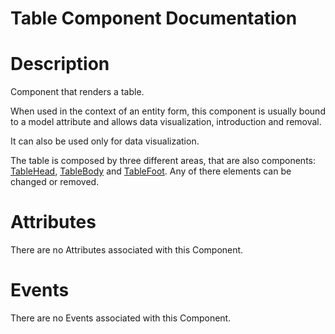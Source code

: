 # Table Component Documentation

# Description

Component that renders a table.

When used in the context of an entity form, this component is usually bound to a model attribute and allows data visualization, introduction and removal.

It can also be used only for data visualization.

The table is composed by three different areas, that are also components: [TableHead](TableHead/), [TableBody](TableBody/) and [TableFoot](TableFoot/). Any of there elements can be changed or removed.

# Attributes

There are no Attributes associated with this Component.

# Events

There are no Events associated with this Component.
